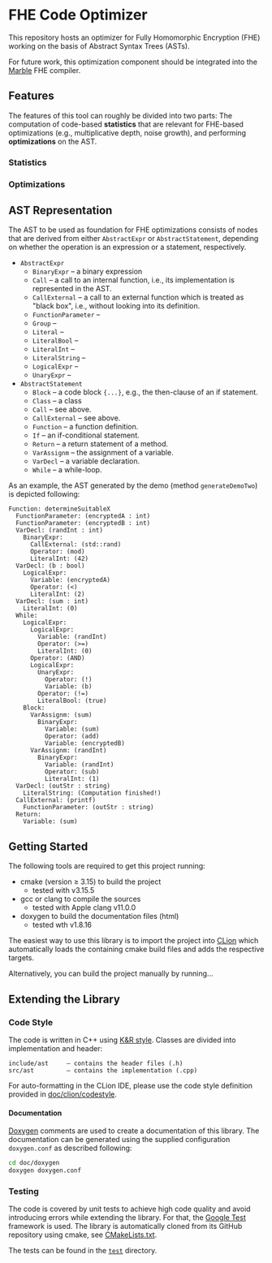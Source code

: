 # FHE Code Optimizer

This repository hosts an optimizer for Fully Homomorphic Encryption (FHE) working on the basis of Abstract Syntax Trees (ASTs).

For future work, this optimization component should be integrated into the [Marble](https://github.com/MarbleHE/Marble) FHE compiler.

## Features

The features of this tool can roughly be divided into two parts: 
The computation of code-based **statistics** that are relevant for FHE-based optimizations (e.g., multiplicative depth, noise growth), and performing **optimizations** on the AST.

### Statistics


### Optimizations


## AST Representation

The AST to be used as foundation for FHE optimizations consists of nodes that are derived from either `AbstractExpr` or `AbstractStatement`, depending on whether the operation is an expression or a statement, respectively.

- `AbstractExpr`
    - `BinaryExpr` – a binary expression 
    - `Call` – a call to an internal function, i.e., its implementation is represented in the AST.
    - `CallExternal` – a call to an external function which is treated as "black box", i.e., without looking into its definition.
    - `FunctionParameter` – 
    - `Group` – 
    - `Literal` – 
    - `LiteralBool` – 
    - `LiteralInt` – 
    - `LiteralString` – 
    - `LogicalExpr` – 
    - `UnaryExpr` – 
- `AbstractStatement`
    - `Block` – a code block `{...}`, e.g., the then-clause of an if statement.
    - `Class` – a class 
    - `Call` – see above.
    - `CallExternal` –  see above.
    - `Function` – a function definition.
    - `If` – an if-conditional statement.
    - `Return` – a return statement of a method.
    - `VarAssignm` – the assignment of a variable.
    - `VarDecl` – a variable declaration.
    - `While` – a while-loop.

As an example, the AST generated by the demo (method `generateDemoTwo`) is depicted following:

```
Function: determineSuitableX
  FunctionParameter: (encryptedA : int)
  FunctionParameter: (encryptedB : int)
  VarDecl: (randInt : int)
	BinaryExpr: 
	  CallExternal: (std::rand)
	  Operator: (mod)
	  LiteralInt: (42)
  VarDecl: (b : bool)
	LogicalExpr: 
	  Variable: (encryptedA)
	  Operator: (<)
	  LiteralInt: (2)
  VarDecl: (sum : int)
	LiteralInt: (0)
  While: 
	LogicalExpr: 
	  LogicalExpr: 
		Variable: (randInt)
		Operator: (>=)
		LiteralInt: (0)
	  Operator: (AND)
	  LogicalExpr: 
		UnaryExpr: 
		  Operator: (!)
		  Variable: (b)
		Operator: (!=)
		LiteralBool: (true)
	Block: 
	  VarAssignm: (sum)
		BinaryExpr: 
		  Variable: (sum)
		  Operator: (add)
		  Variable: (encryptedB)
	  VarAssignm: (randInt)
		BinaryExpr: 
		  Variable: (randInt)
		  Operator: (sub)
		  LiteralInt: (1)
  VarDecl: (outStr : string)
	LiteralString: (Computation finished!)
  CallExternal: (printf)
	FunctionParameter: (outStr : string)
  Return: 
	Variable: (sum)
```

## Getting Started

The following tools are required to get this project running:
- cmake (version ≥ 3.15) to build the project
    - tested with v3.15.5
- gcc or clang to compile the sources
    - tested with Apple clang v11.0.0
- doxygen to build the documentation files (html)
    - tested wth v1.8.16

The easiest way to use this library is to import the project into [CLion](https://www.jetbrains.com/clion/) which automatically loads the containing cmake build files and adds the respective targets.

Alternatively, you can build the project manually by running...


## Extending the Library

### Code Style

The code is written in C++ using [K&R style](https://en.wikipedia.org/wiki/Indentation_style#K&R_style). Classes are divided into implementation and header:

```
include/ast     – contains the header files (.h)
src/ast         – contains the implementation (.cpp)
```

For auto-formatting in the CLion IDE, please use the code style definition provided in [doc/clion/codestyle](doc/clion/codestyle).

#### Documentation

[Doxygen](http://www.doxygen.nl/manual/index.html) comments are used to create a documentation of this library. 
The documentation can be generated using the supplied configuration `doxygen.conf` as described following:

```bash
cd doc/doxygen
doxygen doxygen.conf
```

### Testing

The code is covered by unit tests to achieve high code quality and avoid introducing errors while extending the library.
For that, the [Google Test]() framework is used.
The library is automatically cloned from its GitHub repository using cmake, see [CMakeLists.txt](test/CMakeLists.txt).

The tests can be found in the [`test`](test/) directory.



